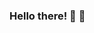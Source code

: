 ### Hello there! 🙂 👋

<!--
**anitanoor/anitanoor** is a ✨ _special_ ✨ repository because its `README.md` (this file) appears on your GitHub profile.

## I'm Anita Noor, go around by Anita 
👩‍💻 Quality Analyst at Tripaneer, B.V, The Netherlands
🔍 Currently advancing in Java and Automated Testing
📖 Love to read scientific journals ( and mangas 😉 )


## Skill & Technologies

### Languages
![image](https://user-images.githubusercontent.com/76419783/125164920-e8297900-e1be-11eb-8da6-ba0064d3a013.png)

### DevOps
![image](https://user-images.githubusercontent.com/76419783/125164977-2161e900-e1bf-11eb-9e69-876741caa743.png)
![image](https://user-images.githubusercontent.com/76419783/125164985-26269d00-e1bf-11eb-8465-3c4cb85700dc.png)
![image](https://user-images.githubusercontent.com/76419783/125164988-29218d80-e1bf-11eb-841e-07bbde3e6731.png)

### Business tools
![image](https://user-images.githubusercontent.com/76419783/125165020-4ce4d380-e1bf-11eb-9ce9-b06ce8aaff0a.png)
![image](https://user-images.githubusercontent.com/76419783/125165023-51a98780-e1bf-11eb-9cb7-e65c7a6d532d.png)
![image](https://user-images.githubusercontent.com/76419783/125165028-540be180-e1bf-11eb-8a99-d3047bf1ac5e.png)

### Let's stay in touch! 🥂 ✨
